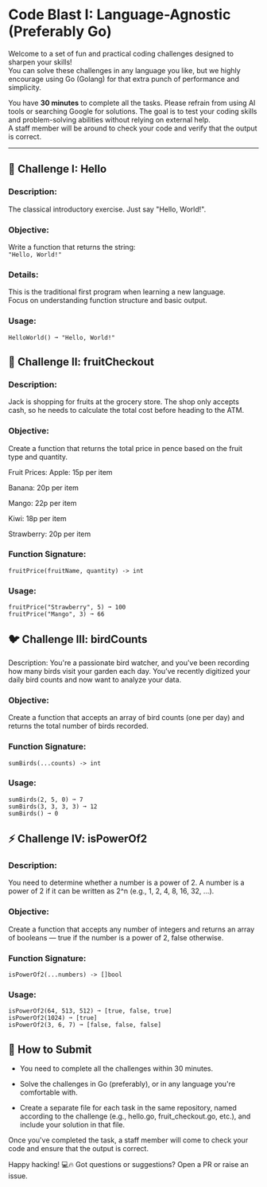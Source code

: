 # Code Blast I: Language-Agnostic (Preferably Go)

Welcome to a set of fun and practical coding challenges designed to sharpen your skills!  
You can solve these challenges in any language you like, but we highly encourage using Go (Golang) for that extra punch of performance and simplicity.

You have **30 minutes** to complete all the tasks. Please refrain from using AI tools or searching Google for solutions. The goal is to test your coding skills and problem-solving abilities without relying on external help.  
A staff member will be around to check your code and verify that the output is correct.

---

## 👋 Challenge I: Hello

### Description:

The classical introductory exercise. Just say "Hello, World!".

### Objective:

Write a function that returns the string:  
`"Hello, World!"`

### Details:

This is the traditional first program when learning a new language.  
Focus on understanding function structure and basic output.

### Usage:

```
HelloWorld() ➞ "Hello, World!"
```

## 🍓 Challenge II: fruitCheckout

### Description:

Jack is shopping for fruits at the grocery store. The shop only accepts cash, so he needs to calculate the total cost before heading to the ATM.

### Objective:

Create a function that returns the total price in pence based on the fruit type and quantity.

Fruit Prices:
Apple: 15p per item

Banana: 20p per item

Mango: 22p per item

Kiwi: 18p per item

Strawberry: 20p per item

### Function Signature:

```
fruitPrice(fruitName, quantity) -> int
```

### Usage:

```
fruitPrice("Strawberry", 5) ➞ 100
fruitPrice("Mango", 3) ➞ 66
```

## 🐦 Challenge III: birdCounts

Description:
You're a passionate bird watcher, and you've been recording how many birds visit your garden each day. You’ve recently digitized your daily bird counts and now want to analyze your data.

### Objective:

Create a function that accepts an array of bird counts (one per day) and returns the total number of birds recorded.

### Function Signature:

```
sumBirds(...counts) -> int
```

### Usage:

```
sumBirds(2, 5, 0) ➞ 7
sumBirds(3, 3, 3, 3) ➞ 12
sumBirds() ➞ 0
```

## ⚡️ Challenge IV: isPowerOf2

### Description:

You need to determine whether a number is a power of 2. A number is a power of 2 if it can be written as 2^n (e.g., 1, 2, 4, 8, 16, 32, ...).

### Objective:

Create a function that accepts any number of integers and returns an array of booleans — true if the number is a power of 2, false otherwise.

### Function Signature:

```
isPowerOf2(...numbers) -> []bool
```

### Usage:

```
isPowerOf2(64, 513, 512) ➞ [true, false, true]
isPowerOf2(1024) ➞ [true]
isPowerOf2(3, 6, 7) ➞ [false, false, false]
```

## 🚀 How to Submit

-   You need to complete all the challenges within 30 minutes.

-   Solve the challenges in Go (preferably), or in any language you're comfortable with.

-   Create a separate file for each task in the same repository, named according to the challenge (e.g., hello.go, fruit_checkout.go, etc.), and include your solution in that file.

Once you've completed the task, a staff member will come to check your code and ensure that the output is correct.

Happy hacking! 💻🔥
Got questions or suggestions? Open a PR or raise an issue.
